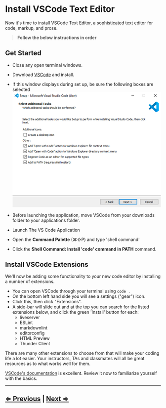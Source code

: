 # Install VSCode Text Editor

Now it's time to install VSCode Text Editor, a sophisticated text editor for code, markup, and prose.

> **Follow the below instructions in order**

## Get Started

- Close any open terminal windows.
- Download [VSCode](https://code.visualstudio.com/download) and install.

- If this window displays during set up, be sure the following boxes are selected
![VSCode](../vscode.png)
- Before launching the application, move VSCode from your downloads folder to your applications folder.
- Launch The VS Code Application  
- Open the **Command Palette** (⌘⇧P) and type 'shell command'
- Click the **Shell Command: Install 'code' command in PATH** command.

## Install VSCode Extensions

We'll now be adding some functionality to your new code editor by installing a number of extensions.

- You can open VSCode through your terminal using `code .`
- On the bottom left hand side you will see a settings ("gear") icon.
- Click this, then click "Extensions".
- A side-bar will slide out and at the top you can search for the listed extensions below, and click the green 'Install' button for each:
  - liveserver
  - ESLint
  - markdownlint
  - editorconfig
  - HTML Preview
  - Thunder Client

There are many other extensions to choose from that will make your coding life a lot easier. Your instructors, TAs and classmates will all be great resources as to what works well for them.

[VSCode's documentation](https://code.visualstudio.com/docs) is excellent. Review it now to familiarize yourself with the basics.

---

## [⇐ Previous](./8-eslint.md) | [Next ⇒](./10-verify.md)
